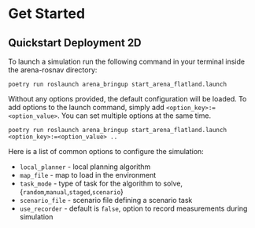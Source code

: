 # Get Started

## Quickstart Deployment 2D
To launch a simulation run the following command in your terminal inside the arena-rosnav directory:

```
poetry run roslaunch arena_bringup start_arena_flatland.launch
```

Without any options provided, the default configuration will be loaded. To add options to the launch command, simply add `<option_key>:=<option_value>`. You can set multiple options at the same time.

```
poetry run roslaunch arena_bringup start_arena_flatland.launch <option_key>:=<option_value> ..
```

Here is a list of common options to configure the simulation:

- `local_planner` - local planning algorithm
- `map_file` - map to load in the environment
- `task_mode` - type of task for the algorithm to solve, {`random`,`manual`,`staged`,`scenario`}
- `scenario_file` - scenario file defining a scenario task
- `use_recorder` - default is `false`, option to record measurements during simulation
